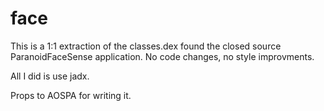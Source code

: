 # face

This is a 1:1 extraction of the classes.dex found the closed source ParanoidFaceSense application.
No code changes, no style improvments.

All I did is use jadx.

Props to AOSPA for writing it.
